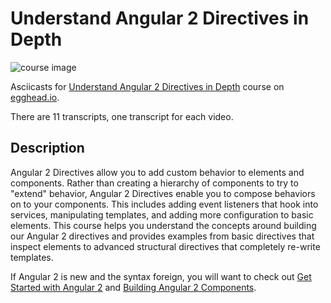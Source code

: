 # Understand Angular 2 Directives in Depth

![course image](https://d2eip9sf3oo6c2.cloudfront.net/series/covers/000/000/091/full/EGH_A2_Directives_Final-cover.png?1482192436)

Asciicasts for [Understand Angular 2 Directives in Depth](https://egghead.io/courses/understand-angular-2-directives-in-depth) course on [egghead.io](https://egghead.io).

There are 11 transcripts, one transcript for each video.

## Description
Angular 2 Directives allow you to add custom behavior to elements and components. Rather than creating a hierarchy of components to try to "extend" behavior, Angular 2 Directives enable you to compose behaviors on to your components. This includes adding event listeners that hook into services, manipulating templates, and adding more configuration to basic elements. This course helps you understand the concepts around building our Angular 2 directives and provides examples from basic directives that inspect elements to advanced structural directives that completely re-write templates.

If Angular 2 is new and the syntax foreign, you will want to check out [Get Started with Angular 2](https://egghead.io/courses/angular-2-fundamentals) and [Building Angular 2 Components](https://egghead.io/courses/building-angular-2-components).
